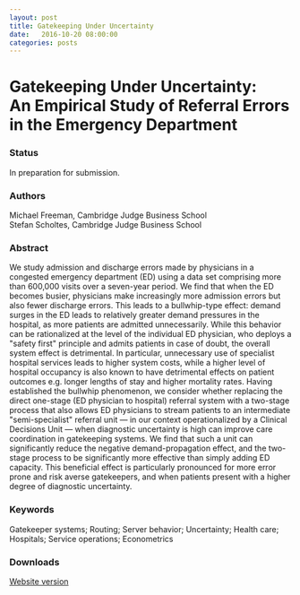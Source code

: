 ```yaml
---
layout: post
title: Gatekeeping Under Uncertainty
date:   2016-10-20 08:00:00
categories: posts
---
```


<h1 id="title">Gatekeeping Under Uncertainty:<br/>An Empirical Study of Referral Errors in the Emergency Department</h1>

### Status

In preparation for submission.

### Authors

Michael Freeman, Cambridge Judge Business School<br>
Stefan Scholtes, Cambridge Judge Business School

### Abstract

We study admission and discharge errors made by physicians in a congested emergency department (ED) using a data set comprising more than 600,000 visits over a seven-year period. We find that when the ED becomes busier, physicians make increasingly more admission errors but also fewer discharge errors. This leads to a bullwhip-type effect: demand surges in the ED leads to relatively greater demand pressures in the hospital, as more patients are admitted unnecessarily. While this behavior can be rationalized at the level of the individual ED physician, who deploys a "safety first" principle and admits patients in case of doubt, the overall system effect is detrimental. In particular, unnecessary use of specialist hospital services leads to higher system costs, while a higher level of hospital occupancy is also known to have detrimental effects on patient outcomes e.g. longer lengths of stay and higher mortality rates. Having established the bullwhip phenomenon, we consider whether replacing the direct one-stage (ED physician to hospital) referral system with a two-stage process that also allows ED physicians to stream patients to an intermediate "semi-specialist" referral unit — in our context operationalized by a Clinical Decisions Unit — when diagnostic uncertainty is high can improve care coordination in gatekeeping systems. We find that such a unit can significantly reduce the negative demand-propagation effect, and the two-stage process to be significantly more effective than simply adding ED capacity. This beneficial effect is particularly pronounced for more error prone and risk averse gatekeepers, and when patients present with a higher degree of diagnostic uncertainty.

### Keywords

Gatekeeper systems; Routing; Server behavior; Uncertainty; Health care; Hospitals; Service operations; Econometrics

### Downloads

[Website version](/research/articles/gatekeepingunderuncertainty_oct2016.pdf)